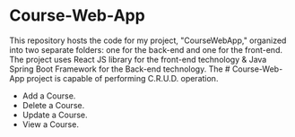 # Course-Web-App
This repository hosts the code for my project, "CourseWebApp," organized into two separate folders: one for the back-end and one for the front-end.
The project uses React JS library for the front-end technology & Java Spring Boot Framework for the Back-end technology.
The # Course-Web-App project is capable of performing C.R.U.D. operation.

- Add a Course.
- Delete a Course.
- Update a Course.
- View a Course.
